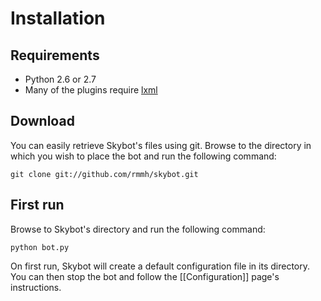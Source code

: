 # Installation #


## Requirements ##

* Python 2.6 or 2.7
* Many of the plugins require [lxml](http://lxml.de/)


## Download ##

You can easily retrieve Skybot's files using git. Browse to the directory in
which you wish to place the bot and run the following command:

    git clone git://github.com/rmmh/skybot.git

    
## First run ##

Browse to Skybot's directory and run the following command:

    python bot.py

On first run, Skybot will create a default configuration file in its
directory. You can then stop the bot and follow the [[Configuration]] page's
instructions.